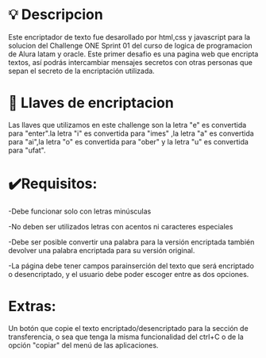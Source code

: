 # 💡 Descripcion
Este encriptador de texto fue desarollado por html,css y javascript para la solucion del Challenge ONE Sprint 01 del curso de logica
de programacion de Alura latam y oracle.
Este primer desafio es una pagina web que encripta textos, así podrás intercambiar mensajes secretos con otras personas
que sepan el secreto de la encriptación utilizada.

# 🔑 Llaves de encriptacion
Las llaves que utilizamos en este challenge son la letra "e" es convertida para "enter".la letra "i" es convertida para "imes"
,la letra "a" es convertida para "ai",la letra "o" es convertida para "ober" y la letra "u" es convertida para "ufat".

# ✔️Requisitos:

-Debe funcionar solo con letras minúsculas

-No deben ser utilizados letras con acentos ni caracteres especiales

-Debe ser posible convertir una palabra para la versión encriptada también devolver una palabra encriptada para su versión original.

-La página debe tener campos parainserción del texto que será encriptado o desencriptado, y el usuario debe poder escoger entre as dos opciones.

# Extras:

Un botón que copie el texto encriptado/desencriptado para la sección de transferencia, o sea que tenga la misma funcionalidad del ctrl+C o de la opción "copiar" del menú de las aplicaciones.

